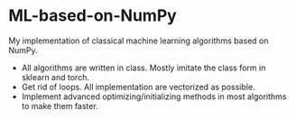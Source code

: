 # ML-based-on-NumPy
My implementation of classical machine learning algorithms based on NumPy.

- All algorithms are written in class. Mostly imitate the class form in sklearn and torch.
- Get rid of loops. All implementation are vectorized as possible.
- Implement advanced optimizing/initializing methods in most algorithms to make them faster.
